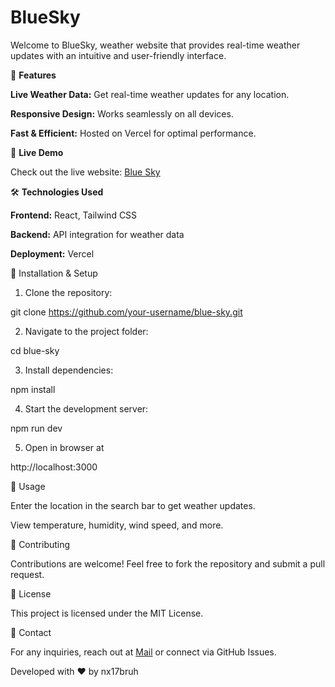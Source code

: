 <h1>BlueSky</h1>

Welcome to BlueSky, weather website that provides real-time weather updates with an intuitive and user-friendly interface.


🌟 **Features**

**Live Weather Data:** Get real-time weather updates for any location.

**Responsive Design:** Works seamlessly on all devices.

**Fast & Efficient:** Hosted on Vercel for optimal performance.

🚀 **Live Demo**

Check out the live website: [Blue Sky](https://blue-sky-7j5v.vercel.app/)


🛠️ **Technologies Used**

**Frontend:** React, Tailwind CSS

**Backend:** API integration for weather data

**Deployment:** Vercel

📂 Installation & Setup

1. Clone the repository:

git clone https://github.com/your-username/blue-sky.git

2. Navigate to the project folder:

cd blue-sky

3. Install dependencies:

npm install

4. Start the development server:

npm run dev

5. Open in browser at

http://localhost:3000

📝 Usage

Enter the location in the search bar to get weather updates.

View temperature, humidity, wind speed, and more.

🤝 Contributing

Contributions are welcome! Feel free to fork the repository and submit a pull request.

📜 License

This project is licensed under the MIT License.

📧 Contact

For any inquiries, reach out at  [Mail](mailto:nx17bruh@gmail.com) or connect via GitHub Issues.

Developed with ❤️ by nx17bruh

